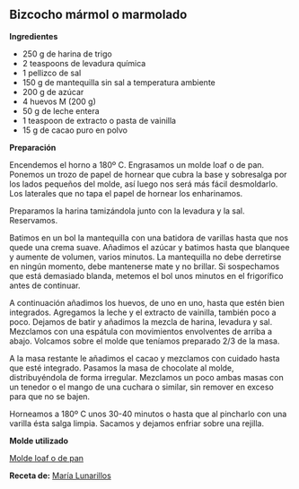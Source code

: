 ## Bizcocho mármol o marmolado

**Ingredientes**

- 250 g de harina de trigo
- 2 teaspoons de levadura química
- 1 pellizco de sal
- 150 g de mantequilla sin sal a temperatura ambiente
- 200 g de azúcar
- 4 huevos M (200 g)
- 50 g de leche entera
- 1 teaspoon de extracto o pasta de vainilla
- 15 g de cacao puro en polvo 

**Preparación**

Encendemos el horno a 180º C. Engrasamos un molde loaf o de pan. Ponemos un trozo de papel de hornear que cubra la base y sobresalga por los lados pequeños del molde, así luego nos será más fácil desmoldarlo. Los laterales que no tapa el papel de hornear los enharinamos. 

Preparamos la harina tamizándola junto con la levadura y la sal. Reservamos.

Batimos en un bol la mantequilla con una batidora de varillas hasta que nos quede una crema suave. Añadimos el azúcar y batimos hasta que blanquee y aumente de volumen, varios minutos. La mantequilla no debe derretirse en ningún momento, debe mantenerse mate y no brillar. Si sospechamos que está demasiado blanda, metemos el bol unos minutos en el frigorífico antes de continuar.

A continuación añadimos los huevos, de uno en uno, hasta que estén bien integrados. Agregamos la leche y el extracto de vainilla, también poco a poco. Dejamos de batir y añadimos la mezcla de harina, levadura y sal. Mezclamos con una espátula con movimientos envolventes de arriba a abajo. Volcamos sobre el molde que teníamos preparado 2/3 de la masa. 

A la masa restante le añadimos el cacao y mezclamos con cuidado hasta que esté integrado. Pasamos la masa de chocolate al molde, distribuyéndola de forma irregular. Mezclamos un poco ambas masas con un tenedor o el mango de una cuchara o similar, sin remover en exceso para que no se bajen.

Horneamos a 180º C unos 30-40 minutos o hasta que al pincharlo con una varilla ésta salga limpia. Sacamos y dejamos enfriar sobre una rejilla.

**Molde utilizado**

[Molde loaf o de pan](../../moldes-y-utensilios.md)

**Receta de:** [María Lunarillos](https://www.marialunarillos.com/blog/2014/10/receta-de-bizcocho-marmol-o-marmolado.html)
